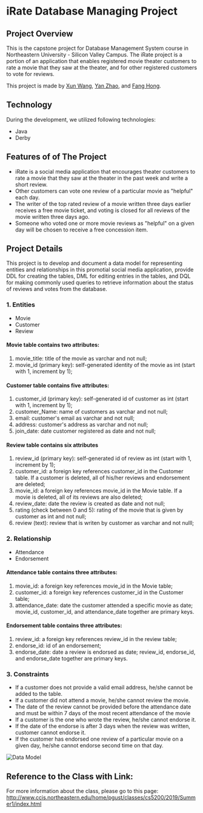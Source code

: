 # iRate Database Managing Project
## Project Overview
This is the capstone project for Database Management System course in Northeastern University - Silicon Valley Campus. The iRate project is a portion of an application that enables registered movie theater customers to rate a movie that they saw at the theater, and for other registered customers to vote for reviews.


This project is made by [Xun Wang](https://xw321.github.io/), [Yan Zhao](https://yzhao430.github.io/), and [Fang Hong](https://sososummer88.github.io/).

## Technology
During the development, we utilized following technologies:
* Java
* Derby

## Features of of The Project
* iRate is a social media application that encourages theater customers to rate a movie that they saw at the theater in the past week and write a short review.
* Other customers can vote one review of a particular movie as "helpful" each day.
* The writer of the top rated review of a movie written three days earlier receives a free movie ticket, and voting is closed for all reviews of the movie written three days ago. 
* Someone who voted one or more movie reviews as "helpful" on a given day will be chosen to receive a free concession item. 

## Project Details
This project is to develop and document a data model for representing entities and relationships in this promotial social media application, provide DDL for creating the tables, DML for editing entries in the tables, and DQL for making commonly used queries to retrieve information about the status of reviews and votes from the database. 

### 1. Entities
* Movie
* Customer
* Review

#### Movie table contains two attributes:
1) movie_title: title of the movie as varchar and not null;
2) movie_id (primary key): self-generated identity of the movie as int (start with 1, increment by 1);

#### Customer table contains five attributes:
1) customer_id (primary key): self-generated id of customer as int (start with 1, increment by 1);
2) customer_Name: name of customers as varchar and not null;
3) email: customer's email as varchar and not null;
4) address: customer's address as varchar and not null;
5) join_date: date customer registered as date and not null;

#### Review table contains six attributes
1) review_id (primary key): self-generated id of review as int (start with 1, increment by 1);
2) customer_id: a foreign key references customer_id in the Customer table. If a customer is deleted, all of his/her reviews and endorsement are deleted;
3) movie_id: a foreign key references movie_id in the Movie table. If a movie is deleted, all of its reviews are also deleted;
4) review_date: date the review is created as date and not null;
5) rating (check between 0 and 5): rating of the movie that is given by customer as int and not null;
6) review (text): review that is writen by customer as varchar and not nulll;


### 2. Relationship
* Attendance
* Endorsement

#### Attendance table contains three attributes:
1) movie_id: a foreign key references movie_id in the Movie table;
2) customer_id: a foreign key references customer_id in the Customer table;
3) attendance_date: date the customer attended a specific movie as date;
movie_id, customer_id, and attendance_date together are primary keys.

#### Endorsement table contains three attributes:
1) review_id: a foreign key references review_id in the review table;
2) endorse_id: id of an endorsement;
3) endorse_date: date a review is endorsed as date;
review_id, endorse_id, and endorse_date together are primary keys. 

### 3. Constraints 
* If a customer does not provide a valid email address, he/she cannot be added to the table.
* If a customer did not attend a movie, he/she cannot review the movie.
* The date of the review cannot be provided before the attendance date and must be within 7 days of the most recent attendance of the movie
* If a customer is the one who wrote the review, he/she cannot endorse it.
* If the date of the endorse is after 3 days when the review was written, customer cannot endorse it.
* If the customer has endorsed one review of a particular movie on a given day, he/she cannot endorse second time on that day.

![Data Model](https://github.com/xw321/iRate-Movie-Ratings/blob/master/iRate/iRate%20Data%20model.png)

## Reference to the Class with Link:
For more information about the class, please go to this page:
http://www.ccis.northeastern.edu/home/pgust/classes/cs5200/2019/Summer1/index.html
